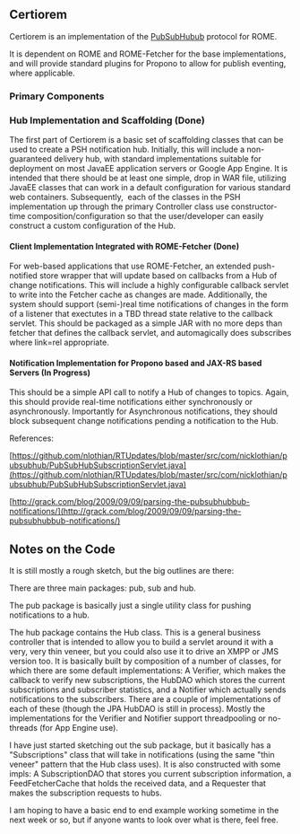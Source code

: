 ## Certiorem

Certiorem is an implementation of the 
[PubSubHubub](https://en.wikipedia.org/wiki/WebSub) protocol for ROME.

It is dependent on ROME and ROME-Fetcher for the base implementations,
and will provide standard plugins for Propono to allow for publish
eventing, where applicable.

### Primary Components

### Hub Implementation and Scaffolding (Done)

The first part of Certiorem is a basic set of scaffolding classes that
can be used to create a PSH notification hub. Initially, this will
include a non-guaranteed delivery hub, with standard implementations
suitable for deployment on most JavaEE application servers or Google App
Engine. It is intended that there should be at least one simple, drop in
WAR file, utilizing JavaEE classes that can work in a default
configuration for various standard web containers. Subsequently,  each
of the classes in the PSH implementation up through the primary
Controller class use constructor-time composition/configuration so that
the user/developer can easily construct a custom configuration of the
Hub.

#### Client Implementation Integrated with ROME-Fetcher (Done)

For web-based applications that use ROME-Fetcher, an extended
push-notified store wrapper that will update based on callbacks from a
Hub of change notifications. This will include a highly configurable
callback servlet to write into the Fetcher cache as changes are made.
Additionally, the system should support (semi-)real time notifications
of changes in the form of a listener that exectutes in a TBD thread
state relative to the callback servlet. This should be packaged as a
simple JAR with no more deps than fetcher that defines the callback
servlet, and automagically does subscribes where link=rel appropriate.

#### Notification Implementation for Propono based and JAX-RS based Servers (In Progress)

This should be a simple API call to notify a Hub of changes to topics.
Again, this should provide real-time notifications either synchronously
or asynchronously. Importantly for Asynchronous notifications, they
should block subsequent change notifications pending a notification to
the Hub.

References: 

[https://github.com/nlothian/RTUpdates/blob/master/src/com/nicklothian/pubsubhub/PubSubHubSubscriptionServlet.java](https://github.com/nlothian/RTUpdates/blob/master/src/com/nicklothian/pubsubhub/PubSubHubSubscriptionServlet.java)

[http://grack.com/blog/2009/09/09/parsing-the-pubsubhubbub-notifications/](http://grack.com/blog/2009/09/09/parsing-the-pubsubhubbub-notifications/)

## Notes on the Code

It is still mostly a rough sketch, but the big outlines are there:

There are three main packages: pub, sub and hub.

The pub package is basically just a single utility class for pushing
notifications to a hub.

The hub package contains the Hub class. This is a general business
controller that is intended to allow you to build a servlet around it
with a very, very thin veneer, but you could also use it to drive an
XMPP or JMS version too. It is basically built by composition of a
number of classes, for which there are some default implementations: A
Verifier, which makes the callback to verify new subscriptions, the
HubDAO which stores the current subscriptions and subscriber statistics,
and a Notifier which actually sends notifications to the subscribers.
There are a couple of implementations of each of these (though the JPA
HubDAO is still in process). Mostly the implementations for the Verifier
and Notifier support threadpooling or no-threads (for App Engine use).

I have just started sketching out the sub package, but it basically has
a \"Subscriptions\" class that will take in notifications (using the
same \"thin veneer\" pattern that the Hub class uses). It is also
constructed with some impls: A SubscriptionDAO that stores you current
subscription information, a FeedFetcherCache that holds the received
data, and a Requester that makes the subscription requests to hubs.

I am hoping to have a basic end to end example working sometime in the
next week or so, but if anyone wants to look over what is there, feel
free.

